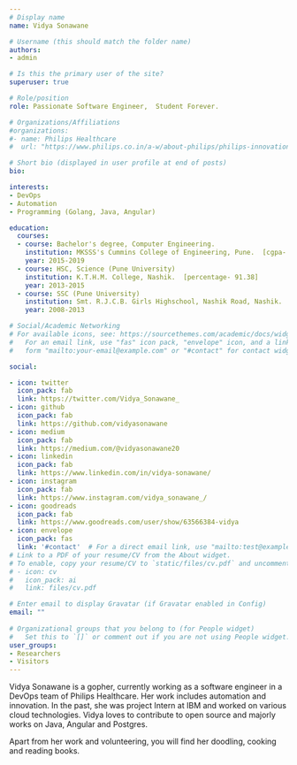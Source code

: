 ```yaml
---
# Display name
name: Vidya Sonawane

# Username (this should match the folder name)
authors:
- admin

# Is this the primary user of the site?
superuser: true

# Role/position
role: Passionate Software Engineer,  Student Forever.

# Organizations/Affiliations
#organizations:
#- name: Philips Healthcare
#  url: "https://www.philips.co.in/a-w/about-philips/philips-innovation-center.html"

# Short bio (displayed in user profile at end of posts)
bio: 

interests:
- DevOps
- Automation
- Programming (Golang, Java, Angular)

education:
  courses:
  - course: Bachelor's degree, Computer Engineering.
    institution: MKSSS's Cummins College of Engineering, Pune.  [cgpa- 9.04]
    year: 2015-2019
  - course: HSC, Science (Pune University)
    institution: K.T.H.M. College, Nashik.  [percentage- 91.38]
    year: 2013-2015
  - course: SSC (Pune University)
    institution: Smt. R.J.C.B. Girls Highschool, Nashik Road, Nashik.  [percentage- 94.86]
    year: 2008-2013

# Social/Academic Networking
# For available icons, see: https://sourcethemes.com/academic/docs/widgets/#icons
#   For an email link, use "fas" icon pack, "envelope" icon, and a link in the
#   form "mailto:your-email@example.com" or "#contact" for contact widget.

social:

- icon: twitter
  icon_pack: fab
  link: https://twitter.com/Vidya_Sonawane_
- icon: github
  icon_pack: fab
  link: https://github.com/vidyasonawane  
- icon: medium
  icon_pack: fab
  link: https://medium.com/@vidyasonawane20
- icon: linkedin
  icon_pack: fab
  link: https://www.linkedin.com/in/vidya-sonawane/
- icon: instagram
  icon_pack: fab
  link: https://www.instagram.com/vidya_sonawane_/
- icon: goodreads
  icon_pack: fab
  link: https://www.goodreads.com/user/show/63566384-vidya  
- icon: envelope
  icon_pack: fas
  link: '#contact'  # For a direct email link, use "mailto:test@example.org".
# Link to a PDF of your resume/CV from the About widget.
# To enable, copy your resume/CV to `static/files/cv.pdf` and uncomment the lines below.  
# - icon: cv
#   icon_pack: ai
#   link: files/cv.pdf

# Enter email to display Gravatar (if Gravatar enabled in Config)
email: ""
  
# Organizational groups that you belong to (for People widget)
#   Set this to `[]` or comment out if you are not using People widget.  
user_groups:
- Researchers
- Visitors
---
```


Vidya Sonawane is a gopher, currently working as a software engineer in a DevOps team of Philips Healthcare. Her work includes automation and innovation. In the past, she was project Intern at IBM and worked on various cloud technologies. Vidya loves to contribute to open source and majorly works on Java, Angular and Postgres.

Apart from her work and volunteering, you will find her doodling, cooking and reading books.

